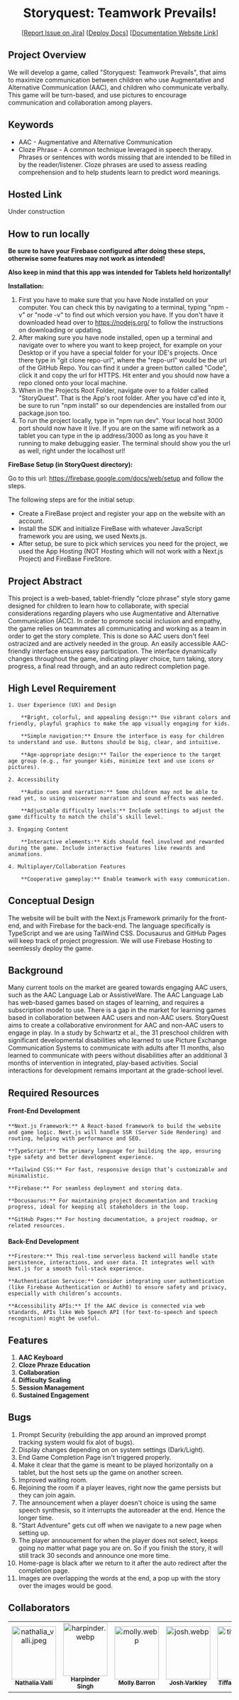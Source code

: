 <!-- [![Open in Codespaces](https://classroom.github.com/assets/launch-codespace-2972f46106e565e64193e422d61a12cf1da4916b45550586e14ef0a7c637dd04.svg)](https://classroom.github.com/open-in-codespaces?assignment_repo_id=17850489) -->

<div align="center">

# Storyquest: Teamwork Prevails!
[[Report Issue on Jira](https://temple-cis-projects-in-cs.atlassian.net/jira/software/c/projects/AGTB/issues?jql=project%20%3D%20%22AGTB%22%20ORDER%20BY%20created%20DESC)]
[[Deploy Docs](https://github.com/Capstone-Projects-2025-Spring/project-aac-game-team-b)]
[[Documentation Website Link](https://capstone-projects-2025-spring.github.io/project-aac-game-team-b/)]

</div>

## Project Overview

We will develop a game, called "Storyquest: Teamwork Prevails", that aims to maximize communication between children who use 
Augmentative and Alternative Communication (AAC), and children who communicate verbally. This game will be turn-based, and use pictures to encourage communication and collaboration among players.

## Keywords
 - AAC - Augmentative and Alternative Communication
 - Cloze Phrase - A common technique leveraged in speech therapy. Phrases or sentences with words missing that are intended to be filled in by the reader/listener. Cloze phrases are used to assess reading comprehension and to help students learn to predict word meanings. 

## Hosted Link
Under construction

## How to run locally
**Be sure to have your Firebase configured after doing these steps, otherwise some features may not work as intended!**

**Also keep in mind that this app was intended for Tablets held horizontally!**

**Installation:**
1. First you have to make sure that you have Node installed on your computer. You can check this by navigating to a terminal, typing "npm -v" or "node -v" to find out which version you have. If you don't have it downloaded
head over to https://nodejs.org/ to follow the instructions on downloading or updating.
2. After making sure you have node installed, open up a terminal and navigate over to where you want to keep project, for example on your Desktop or if you have a special folder for your IDE's projects. Once there type in "git clone repo-url", where the "repo-url" would be the url of the GitHub Repo. You can find it under a green button called "Code", click it and copy the url for HTTPS. Hit enter and you should now have a repo cloned onto your local machine.
3. When in the Projects Root Folder, navigate over to a folder called "StoryQuest". That is the App's root folder. After you have cd'ed into it, be sure to run "npm install" so our dependencies are installed from our package.json too.
4. To run the project locally, type in "npm run dev". Your local host 3000 port should now have it live. If you are on the same wifi network as a tablet you can type in the ip address/3000 as long as you have it running to make debugging easier. The terminal should show you the url as well, right under the localhost url!

**FireBase Setup (in StoryQuest directory):**

Go to this url: https://firebase.google.com/docs/web/setup and follow the steps. 

The following steps are for the initial setup:
- Create a FireBase project and register your app on the website with an account.
- Install the SDK and initialize FireBase with whatever JavaScript framework you are using, we used Nexts.js.
- After setup, be sure to pick which services you need for the project, we used the App Hosting (NOT Hosting which will not work with a Next.js Project) and FireBase FireStore.

## Project Abstract

This project is a web-based, tablet-friendly "cloze phrase" style story game designed for children to learn how to collaborate, with special considerations regarding players who use Augmentative and Alternative Communication (ACC). 
In order to promote social inclusion and empathy, the game relies on teammates all communicating and working as a team in order to get the story complete. This is done so AAC users don't feel ostracized and are actively needed in the group. 
An easily accessible AAC-friendly interface ensures easy participation. The interface dynamically changes throughout the game, indicating player choice, turn taking, story progress, a final read through, and an auto redirect completion page.


## High Level Requirement

    1. User Experience (UX) and Design

        **Bright, colorful, and appealing design:** Use vibrant colors and friendly, playful graphics to make the app visually engaging for kids.

        **Simple navigation:** Ensure the interface is easy for children to understand and use. Buttons should be big, clear, and intuitive.

        **Age-appropriate design:** Tailor the experience to the target age group (e.g., for younger kids, minimize text and use icons or pictures).

    2. Accessibility

        **Audio cues and narration:** Some children may not be able to read yet, so using voiceover narration and sound effects was needed.

        **Adjustable difficulty levels:** Include settings to adjust the game difficulty to match the child’s skill level.

    3. Engaging Content

        **Interactive elements:** Kids should feel involved and rewarded during the game. Include interactive features like rewards and animations.

    4. Multiplayer/Collaboration Features 

        **Cooperative gameplay:** Enable teamwork with easy communication.


## Conceptual Design

The website will be built with the Next.js Framework primarily for the front-end, and with Firebase for the back-end. The language specifically is TypeScript and we are using TailWind CSS. Docusaurus and GitHub Pages will keep track of project progression. We will use Firebase Hosting to seemlessly deploy the game.

## Background

Many current tools on the market are geared towards engaging AAC users, such as the AAC Language Lab or AssistiveWare. 
The AAC Language Lab has web-based games based on stages of learning, and requires a subscription model to use.
There is a gap in the market for learning games based in collaboration between AAC users and non-AAC users.
StoryQuest aims to create a collaborative environment for AAC and non-AAC users to engage in play.
In a study by Schwartz et al., the 31 preschool children with significant developmental disabilities who learned to use Picture Exchange Communication Systems to communicate with adults after 11 months, also learned to communicate with peers without disabilities after an additional 3 months of intervention in integrated, play-based activities.
Social interactions for development remains important at the grade-school level.

## Required Resources

#### Front-End Development
    **Next.js Framework:** A React-based framework to build the website and game logic. Next.js will handle SSR (Server Side Rendering) and routing, helping with performance and SEO.

    **TypeScript:** The primary language for building the app, ensuring type safety and better development experience.

    **Tailwind CSS:** For fast, responsive design that’s customizable and minimalistic.

    **Firebase:** For seamless deployment and storing data.

    **Docusaurus:** For maintaining project documentation and tracking progress, ideal for keeping all stakeholders in the loop.

    **GitHub Pages:** For hosting documentation, a project roadmap, or related resources.

#### Back-End Development
    **Firestore:** This real-time serverless backend will handle state persistence, interactions, and user data. It integrates well with Next.js for a smooth full-stack experience.

    **Authentication Service:** Consider integrating user authentication (like Firebase Authentication or Auth0) to ensure safety and privacy, especially with children’s accounts.

    **Accessibility APIs:** If the AAC device is connected via web standards, APIs like Web Speech API (for text-to-speech and speech recognition) might be useful.

## Features
1. **AAC Keyboard**
2. **Cloze Phraze Education**
3. **Collaboration**
4. **Difficulty Scaling**
5. **Session Management**
6. **Sustained Engagement**

## Bugs 
1. Prompt Security (rebuilding the app around an improved prompt tracking system would fix alot of bugs).
2. Display changes depending on on system settings (Dark/Light).
3. End Game Completion Page isn't triggered properly.
4. Make it clear that the game is meant to be played horizontally on a tablet, but the host sets up the game on another screen.
5. Improved waiting room.
6. Rejoining the room if a player leaves, right now the game persists but they can join again.
7. The announcement when a player doesn't choice is using the same speech synthesis, so it interrupts the autoreader at the end. Hence the longer time.
8. "Start Adventure" gets cut off when we navigate to a new page when setting up.
9. The player annoucement for when the player does not select, keeps going no matter what page you are on. So if you finish the story, it will still track 30 seconds and announce one more time. 
10. Home-page is black after we return to it after the auto redirect after the completion page.
11. Images are overlapping the words at the end, a pop up with the story over the images would be good.


## Collaborators

[//]: # ( readme: collaborators -start )
<table>
<tr>
    <td align="center">
        <a href="https://github.com/nathaliavalli">
            <img src="img/nathalia_valli.JPG" width="100" height="120" alt="nathalia_valli.jpeg"/>
            <br />
            <sub><b>Nathalia Valli</b></sub>
        </a>
    </td>
    <td align="center">
        <a href="https://github.com/HarpinderFeelsLikeCoding">
            <img src="img/harpinder.webp" width="100;" height="120" alt="harpinder.webp"/>
            <br />
            <sub><b>Harpinder Singh</b></sub>
        </a>
    </td>
    <td align="center">
        <a href="https://github.com/molly-pop">
            <img src="img/molly.webp" width="100" height="120" alt="molly.webp"/>
            <br />
            <sub><b>Molly Barron</b></sub>
        </a>
    </td>
    <td align="center">
        <a href="https://github.com/molly-pop">
            <img src="img/josh.webp" width="100" height="120" alt="josh.webp"/>
            <br />
            <sub><b>Josh Varkley</b></sub>
        </a>
    </td>
    <td align="center">
        <a href="https://github.com/tt50">
            <img src="img/tiffany.webp" width="100" height="120" alt="tiffany.webp"/>
            <br />
            <sub><b>Tiffany Truong</b></sub>
        </a>
    </td>
    <td align="center">
        <a href="https://github.com/shaynaodle">
            <img src="img/shayna.webp" width="100" height="120" alt="shayna.webp"/>
            <br />
            <sub><b>Shayna Odle</b></sub>
        </a>
    </td>
    </tr>
</table>

[//]: # ( readme: collaborators -end )


